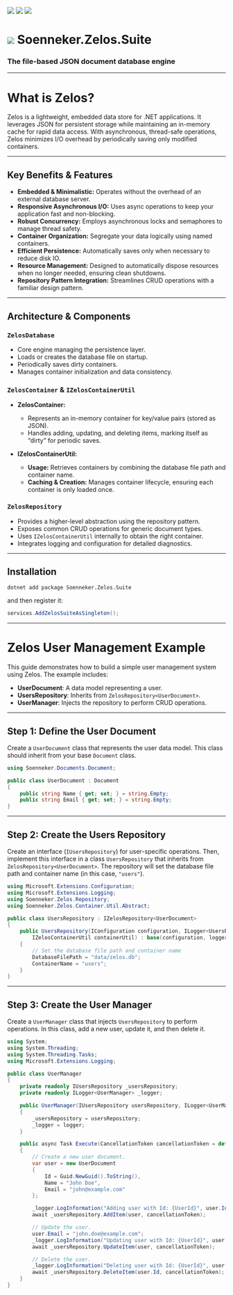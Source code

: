 ﻿[![](https://img.shields.io/nuget/v/soenneker.zelos.suite.svg?style=for-the-badge)](https://www.nuget.org/packages/soenneker.zelos.suite/)
[![](https://img.shields.io/github/actions/workflow/status/soenneker/soenneker.zelos.suite/publish-package.yml?style=for-the-badge)](https://github.com/soenneker/soenneker.zelos.suite/actions/workflows/publish-package.yml)
[![](https://img.shields.io/nuget/dt/soenneker.zelos.suite.svg?style=for-the-badge)](https://www.nuget.org/packages/soenneker.zelos.suite/)

# ![](https://user-images.githubusercontent.com/4441470/224455560-91ed3ee7-f510-4041-a8d2-3fc093025112.png) Soenneker.Zelos.Suite
### The file-based JSON document database engine

---

# What is Zelos?

Zelos is a lightweight, embedded data store for .NET applications. It leverages JSON for persistent storage while maintaining an in-memory cache for rapid data access. With asynchronous, thread-safe operations, Zelos minimizes I/O overhead by periodically saving only modified containers.

---

## Key Benefits & Features

- **Embedded & Minimalistic:** Operates without the overhead of an external database server.
- **Responsive Asynchronous I/O:** Uses async operations to keep your application fast and non-blocking.
- **Robust Concurrency:** Employs asynchronous locks and semaphores to manage thread safety.
- **Container Organization:** Segregate your data logically using named containers.
- **Efficient Persistence:** Automatically saves only when necessary to reduce disk IO.
- **Resource Management:** Designed to automatically dispose resources when no longer needed, ensuring clean shutdowns.
- **Repository Pattern Integration:** Streamlines CRUD operations with a familiar design pattern.

---

## Architecture & Components

### `ZelosDatabase`

- Core engine managing the persistence layer.
- Loads or creates the database file on startup.
- Periodically saves dirty containers.
- Manages container initialization and data consistency.

### `ZelosContainer` & `IZelosContainerUtil`

- **ZelosContainer:**
  - Represents an in-memory container for key/value pairs (stored as JSON).
  - Handles adding, updating, and deleting items, marking itself as “dirty” for periodic saves.
  
- **IZelosContainerUtil:**
  - **Usage:** Retrieves containers by combining the database file path and container name.
  - **Caching & Creation:** Manages container lifecycle, ensuring each container is only loaded once.

### `ZelosRepository`

- Provides a higher-level abstraction using the repository pattern.
- Exposes common CRUD operations for generic document types.
- Uses `IZelosContainerUtil` internally to obtain the right container.
- Integrates logging and configuration for detailed diagnostics.

---

## Installation

```
dotnet add package Soenneker.Zelos.Suite
```

and then register it:

```csharp
services.AddZelosSuiteAsSingleton();
```
---

# Zelos User Management Example

This guide demonstrates how to build a simple user management system using Zelos. The example includes:

- **UserDocument**: A data model representing a user.
- **UsersRepository**: Inherits from `ZelosRepository<UserDocument>`.
- **UserManager**: Injects the repository to perform CRUD operations.

---

## Step 1: Define the User Document

Create a `UserDocument` class that represents the user data model. This class should inherit from your base `Document` class.

```csharp
using Soenneker.Documents.Document;

public class UserDocument : Document
{
    public string Name { get; set; } = string.Empty;
    public string Email { get; set; } = string.Empty;
}
```
---

## Step 2: Create the Users Repository

Create an interface (`IUsersRepository`) for user-specific operations. Then, implement this interface in a class `UsersRepository` that inherits from `ZelosRepository<UserDocument>`. The repository will set the database file path and container name (in this case, `"users"`).

```csharp
using Microsoft.Extensions.Configuration;
using Microsoft.Extensions.Logging;
using Soenneker.Zelos.Repository;
using Soenneker.Zelos.Container.Util.Abstract;

public class UsersRepository : IZelosRepository<UserDocument>
{
    public UsersRepository(IConfiguration configuration, ILogger<UsersRepository> logger, 
        IZelosContainerUtil containerUtil) : base(configuration, logger, containerUtil)
    {
        // Set the database file path and container name
        DatabaseFilePath = "data/zelos.db";
        ContainerName = "users";
    }
}
```

---

## Step 3: Create the User Manager

Create a `UserManager` class that injects `UsersRepository` to perform operations. In this class, add a new user, update it, and then delete it.

```csharp
using System;
using System.Threading;
using System.Threading.Tasks;
using Microsoft.Extensions.Logging;

public class UserManager
{
    private readonly IUsersRepository _usersRepository;
    private readonly ILogger<UserManager> _logger;

    public UserManager(IUsersRepository usersRepository, ILogger<UserManager> logger)
    {
        _usersRepository = usersRepository;
        _logger = logger;
    }

    public async Task Execute(CancellationToken cancellationToken = default)
    {
        // Create a new user document.
        var user = new UserDocument
        {
            Id = Guid.NewGuid().ToString(),
            Name = "John Doe",
            Email = "john@example.com"
        };

        _logger.LogInformation("Adding user with Id: {UserId}", user.Id);
        await _usersRepository.AddItem(user, cancellationToken);

        // Update the user.
        user.Email = "john.doe@example.com";
        _logger.LogInformation("Updating user with Id: {UserId}", user.Id);
        await _usersRepository.UpdateItem(user, cancellationToken);

        // Delete the user.
        _logger.LogInformation("Deleting user with Id: {UserId}", user.Id);
        await _usersRepository.DeleteItem(user.Id, cancellationToken);
    }
}
```